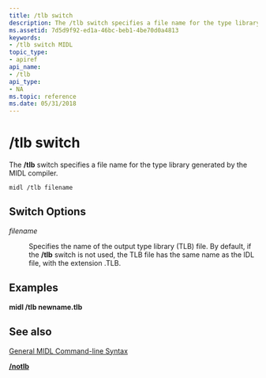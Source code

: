 ```yaml
---
title: /tlb switch
description: The /tlb switch specifies a file name for the type library generated by the MIDL compiler.
ms.assetid: 7d5d9f92-ed1a-46bc-beb1-4be70d0a4813
keywords:
- /tlb switch MIDL
topic_type:
- apiref
api_name:
- /tlb
api_type:
- NA
ms.topic: reference
ms.date: 05/31/2018
---
```


# /tlb switch

The **/tlb** switch specifies a file name for the type library generated by the MIDL compiler.

``` syntax
midl /tlb filename
```

## Switch Options

<dl> <dt>

*filename* 
</dt> <dd>

Specifies the name of the output type library (TLB) file. By default, if the **/tlb** switch is not used, the TLB file has the same name as the IDL file, with the extension .TLB.

</dd> </dl>

## Examples

**midl /tlb newname.tlb**

## See also

<dl> <dt>

[General MIDL Command-line Syntax](general-midl-command-line-syntax.md)
</dt> <dt>

[**/notlb**](-notlb.md)
</dt> </dl>

 

 




